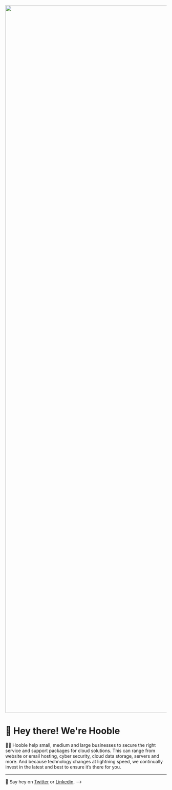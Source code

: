 [<img width="2206" src="https://hooble.co.uk/wp-content/themes/hooble/static/images/logo.svg">](https://www.hooble.co.uk)

# 👋 Hey there! We're Hooble

🙋‍♀️ Hooble help small, medium and large businesses to secure the right service and support packages for cloud solutions. This can range from website or email hosting, cyber security, cloud data storage, servers and more. And because technology changes at lightning speed, we continually invest in the latest and best to ensure it’s there for you.

_____

🙋 Say hey on [Twitter](https://twitter.com/hooblecloud?lang=en) or [Linkedin](https://www.linkedin.com/company/38696024/).
-->
